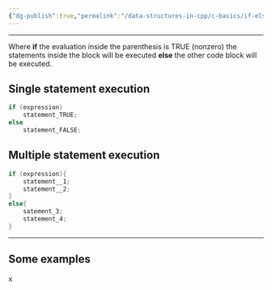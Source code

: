 ```yaml
---
{"dg-publish":true,"permalink":"/data-structures-in-cpp/c-basics/if-else-statement/"}
---
```


---
Where **if**  the evaluation inside the parenthesis is TRUE (nonzero) the statements inside the block will be executed **else** the other code block will be executed.
## Single statement execution

```c++
if (expression)
	statement_TRUE;
else
	statement_FALSE;
```

## Multiple statement execution

```c++
if (expression){
	statement__1;
	statement__2;
}
else{
	satement_3;
	statement_4;
}
```

---
## Some examples
x
